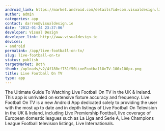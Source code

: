 ```yaml
---
android_link: https://market.android.com/details?id=com.visualdesign.livefootballontv
author: admin
categories: app
contact: darren@visualdesign.ie
date: '2012-01-24 23:37:06'
developer: Visual Design
developer_link: http://www.visualdesign.ie
devices: 
- android
permalink: /app/live-football-on-tv/
slug: live-football-on-tv
status: publish
targetMarket: Both
thumb: /uploads/v2/4f180cf731f50LiveFootballOnTV-100x100px.png
title: Live Football On TV
type: app
---
```


The Ultimate Guide To Watching Live Football On TV in the UK &amp; Ireland. This app is unrivaled on extensive fixture accuracy and frequency. Live Football On TV is a new Android App dedicated solely to providing the user with the most up to date and in depth listings of Live Football On Television in the UK &amp; Ireland, including Live Premiership Football, live coverage of European domestic leagues such as La Liga and Serie A, Live Champions League Football television listings, Live Internationals.
